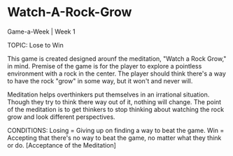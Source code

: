 # Watch-A-Rock-Grow
Game-a-Week | Week 1

TOPIC: Lose to Win

This game is created designed arounf the meditation, "Watch a Rock Grow," in mind.
Premise of the game is for the player to explore a pointless environment with a rock in the center. The player should think there's a way to have the rock "grow" in some way, but it won't and never will.

Meditation helps overthinkers put themselves in an irrational situation. Though they try to think there way out of it, nothing will change. The point of the meditation is to get thinkers to stop thinking about watching the rock grow and look different perspectives.

CONDITIONS:
Losing = Giving up on finding a way to beat the game.
Win = Accepting that there's no way to beat the game, no matter what they think or do. [Acceptance of the Meditation]
